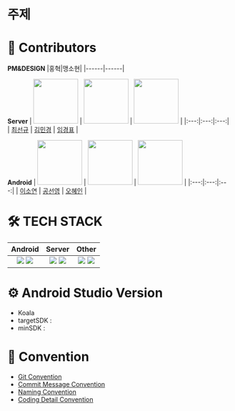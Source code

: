 # 주제

# 👤 Contributors

**PM&DESIGN**
|홍혁|맹소현| 
|------|------|

**Server**
| <img src="https://avatars.githubusercontent.com/u/115544538?v=4" width="100" height="100"> | <img src="https://avatars.githubusercontent.com/u/113525126?v=4" width="100" height="100"> | <img src="https://avatars.githubusercontent.com/u/128606433?v=4" width="100" height="100"> |
|:---:|:---:|:---:|
| [최선규](https://github.com/ohige01) | [김민경](https://github.com/mk-star) | [임경표](https://github.com/MODUGGAGI) |

**Android**
| <img src="https://avatars.githubusercontent.com/u/122617471?v=4" width="100" height="100"> | <img src="https://avatars.githubusercontent.com/u/122667354?v=4" width="100" height="100"> | <img src="https://avatars.githubusercontent.com/u/118984872?v=4" width="100" height="100"> |
|:---:|:---:|:---:|
| [이소연](https://github.com/silviasylee03) | [공선영](https://github.com/Gongkirby) | [오혜인](https://github.com/haein45) |

# 🛠️ TECH STACK
|Android|Server|Other|
|:------:|:------:|:------:|
|<img src="https://img.shields.io/badge/Kotlin-7F52FF?style=for-the-badge&logo=Kotlin&logoColor=white"> <img src="https://img.shields.io/badge/Android-3DDC84?style=for-the-badge&logo=Android&logoColor=white">|<img src="https://img.shields.io/badge/Spring-6DB33F?style=for-the-badge&logo=Spring&logoColor=white"> <img src="https://img.shields.io/badge/GitHub Actions-2088FF?style=for-the-badge&logo=GitHub Actions&logoColor=white"> | <img src="https://img.shields.io/badge/Amazon AWS-232F3E?style=for-the-badge&logo=Amazon AWS&logoColor=white"> <img src="https://img.shields.io/badge/MySQL-4479A1?style=for-the-badge&logo=MySQL&logoColor=white">|<img src="https://img.shields.io/badge/Figma-ae4dff?style=for-the-badge&logo=figma&logoColor=white">

# ⚙️ Android Studio Version
- Koala
- targetSDK :
- minSDK : 

# 📝 Convention
- [Git Convention]()
- [Commit Message Convention]()
- [Naming Convention]()
- [Coding Detail Convention]()
